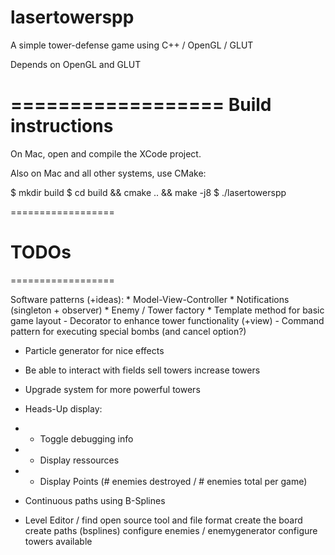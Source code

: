 lasertowerspp
=============

A simple tower-defense game using C++ / OpenGL / GLUT

Depends on OpenGL and GLUT

==================
Build instructions
==================

On Mac, open and compile the XCode project.

Also on Mac and all other systems, use CMake:

$ mkdir build
$ cd build && cmake .. && make -j8
$ ./lasertowerspp

==================
# TODOs
==================

Software patterns (+ideas):
	* Model-View-Controller
	* Notifications (singleton + observer)
	* Enemy / Tower factory
	* Template method for basic game layout
	- Decorator to enhance tower functionality (+view)
	- Command pattern for executing special bombs (and cancel option?)

* Particle generator for nice effects
* Be able to interact with fields
        sell towers
        increase towers

* Upgrade system for more powerful towers
* Heads-Up display:
* * Toggle debugging info
* * Display ressources
* * Display Points (# enemies destroyed / # enemies total per game)
* Continuous paths using B-Splines
* Level Editor / find open source tool and file format
	create the board
	create paths (bsplines)
	configure enemies / enemygenerator
	configure towers available
